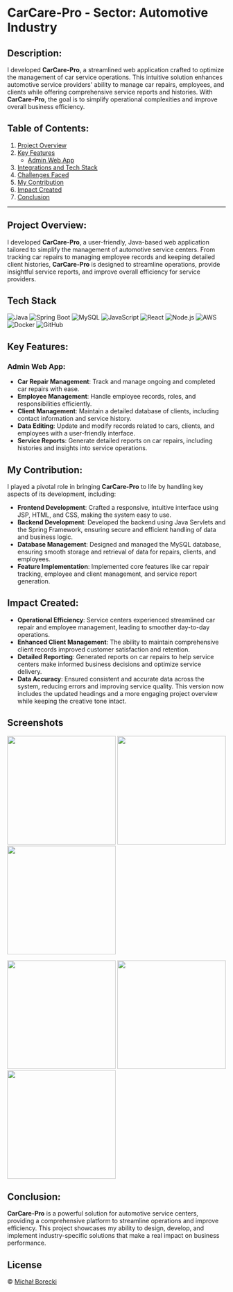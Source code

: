 
# CarCare-Pro - Sector: Automotive Industry

## Description:
I developed **CarCare-Pro**, a streamlined web application crafted to optimize the management of car service operations. This intuitive solution enhances automotive service providers' ability to manage car repairs, employees, and clients while offering comprehensive service reports and histories. With **CarCare-Pro**, the goal is to simplify operational complexities and improve overall business efficiency.

## Table of Contents:
1. [Project Overview](#project-overview)
2. [Key Features](#key-features)
   - [Admin Web App](#admin-web-app)
3. [Integrations and Tech Stack](#integrations-and-tech-stack)
4. [Challenges Faced](#challenges-faced)
5. [My Contribution](#my-contribution)
6. [Impact Created](#impact-created)
7. [Conclusion](#conclusion)

---

## Project Overview:
I developed **CarCare-Pro**, a user-friendly, Java-based web application tailored to simplify the management of automotive service centers. From tracking car repairs to managing employee records and keeping detailed client histories, **CarCare-Pro** is designed to streamline operations, provide insightful service reports, and improve overall efficiency for service providers.
## Tech Stack

![Java](https://img.shields.io/badge/Java-ED8B00?style=for-the-badge&logo=java&logoColor=white)
![Spring Boot](https://img.shields.io/badge/Spring%20Boot-6DB33F?style=for-the-badge&logo=spring-boot&logoColor=white)
![MySQL](https://img.shields.io/badge/MySQL-4479A1?style=for-the-badge&logo=mysql&logoColor=white)
![JavaScript](https://img.shields.io/badge/JavaScript-F7DF1E?style=for-the-badge&logo=javascript&logoColor=black)
![React](https://img.shields.io/badge/React-20232A?style=for-the-badge&logo=react&logoColor=61DAFB)
![Node.js](https://img.shields.io/badge/Node.js-339933?style=for-the-badge&logo=nodedotjs&logoColor=white)
![AWS](https://img.shields.io/badge/AWS-232F3E?style=for-the-badge&logo=amazon-aws&logoColor=white)
![Docker](https://img.shields.io/badge/Docker-2496ED?style=for-the-badge&logo=docker&logoColor=white)
![GitHub](https://img.shields.io/badge/GitHub-181717?style=for-the-badge&logo=github&logoColor=white)

## Key Features:

### Admin Web App:
- **Car Repair Management**: Track and manage ongoing and completed car repairs with ease.
- **Employee Management**: Handle employee records, roles, and responsibilities efficiently.
- **Client Management**: Maintain a detailed database of clients, including contact information and service history.
- **Data Editing**: Update and modify records related to cars, clients, and employees with a user-friendly interface.
- **Service Reports**: Generate detailed reports on car repairs, including histories and insights into service operations.

## My Contribution:
I played a pivotal role in bringing **CarCare-Pro** to life by handling key aspects of its development, including:
- **Frontend Development**: Crafted a responsive, intuitive interface using JSP, HTML, and CSS, making the system easy to use.
- **Backend Development**: Developed the backend using Java Servlets and the Spring Framework, ensuring secure and efficient handling of data and business logic.
- **Database Management**: Designed and managed the MySQL database, ensuring smooth storage and retrieval of data for repairs, clients, and employees.
- **Feature Implementation**: Implemented core features like car repair tracking, employee and client management, and service report generation.

## Impact Created:
- **Operational Efficiency**: Service centers experienced streamlined car repair and employee management, leading to smoother day-to-day operations.
- **Enhanced Client Management**: The ability to maintain comprehensive client records improved customer satisfaction and retention.
- **Detailed Reporting**: Generated reports on car repairs to help service centers make informed business decisions and optimize service delivery.
- **Data Accuracy**: Ensured consistent and accurate data across the system, reducing errors and improving service quality.
  This version now includes the updated headings and a more engaging project overview while keeping the creative tone intact.


## Screenshots
<img src="https://i.imgur.com/5fGSDeC.png" width="250" />  <img src="https://i.imgur.com/Icbuk6c.png" width="250" />  <img src="https://i.imgur.com/mbYSPFL.png" width="250" />

<img src="https://i.imgur.com/IeYMBDX.png" width="250" />  <img src="https://i.imgur.com/1Ry7VsI.png" width="250" />  <img src="https://i.imgur.com/0lznvq2.png" width="250" />

## Conclusion:
**CarCare-Pro** is a powerful solution for automotive service centers, providing a comprehensive platform to streamline operations and improve efficiency. This project showcases my ability to design, develop, and implement industry-specific solutions that make a real impact on business performance.

## License

 © [Michał Borecki](https://github.com/MichalBorecki)

